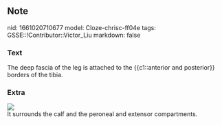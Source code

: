 ## Note
nid: 1661020710677
model: Cloze-chrisc-ff04e
tags: GSSE::!Contributor::Victor_Liu
markdown: false

### Text
The deep fascia of the leg is attached to the {{c1::anterior and posterior}} borders of the tibia.

### Extra
<img src="paste-4f10a7bdf6f0df29e86ff9648ecfe79f0adb9296.jpg">
<div>
  It surrounds the calf and the peroneal and extensor compartments.
</div>
